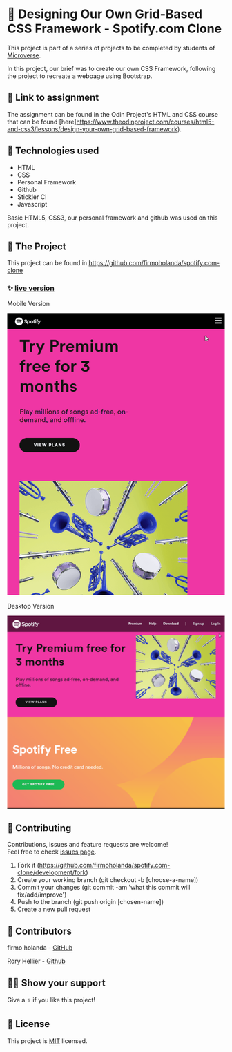 # 📃 Designing Our Own Grid-Based CSS Framework - Spotify.com Clone

This project is part of a series of projects to be completed by students of [Microverse](https://www.microverse.org/ 'The Global School for Remote Software Developers!').

In this project, our brief was to create our own CSS Framework, following the project to recreate a webpage using Bootstrap.


## 🔗 Link to assignment

The assignment can be found in the Odin Project's HTML and CSS course that can be found [here]https://www.theodinproject.com/courses/html5-and-css3/lessons/design-your-own-grid-based-framework).



## 📡 Technologies used

- HTML
- CSS
- Personal Framework
- Github
- Stickler CI
- Javascript

Basic HTML5, CSS3, our personal framework and github was used on this project.



## 🚀 The Project

This project can be found in https://github.com/firmoholanda/spotify.com-clone

### ✨ [live version](https://raw.githack.com/firmoholanda/spotify.com-clone/development/index.html)

<p>Mobile Version</p>
<a href="https://raw.githack.com/firmoholanda/spotify.com-clone/development/index.html" target="_blank">
    <img alt="page animation" src="https://github.com/firmoholanda/spotify.com-clone/blob/development/img/animation-mobile.gif"/>
</a>

<p>Desktop Version</p>
<a href="https://raw.githack.com/firmoholanda/spotify.com-clone/development/index.html" target="_blank">
    <img alt="page animation" src="https://github.com/firmoholanda/spotify.com-clone/blob/development/img/animation-desktop.gif"/>
</a>



## 🤝 Contributing

Contributions, issues and feature requests are welcome!<br/>Feel free to check [issues page](https://github.com/firmoholanda/spotify.com-clone/development/issues).

1. Fork it (https://github.com/firmoholanda/spotify.com-clone/development/fork)
2. Create your working branch (git checkout -b [choose-a-name])
3. Commit your changes (git commit -am 'what this commit will fix/add/improve')
4. Push to the branch (git push origin [chosen-name])
5. Create a new pull request



## 🤖 Contributors

firmo holanda - [GitHub](https://github.com/firmoholanda)

Rory Hellier - [Github](https://github.com/Rhelli)


## 🙋‍♂ Show your support

Give a ⭐️ if you like this project!



## 📝 License

This project is [MIT](https://github.com/firmoholanda/spotify.com-clone/development/blob/development/license.txt) licensed.
